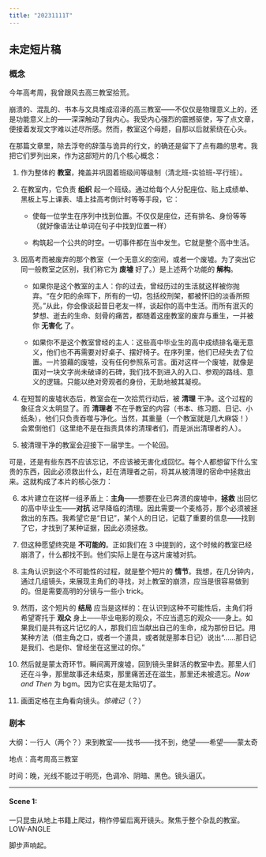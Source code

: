 ```yaml
---
title: "20231111T"
---
```


## 未定短片稿

### 概念

今年高考周，我曾跟风去高三教室拾荒。

崩溃的、混乱的、书本与文具堆成沼泽的高三教室——不仅仅是物理意义上的，还是功能意义上的——深深触动了我内心。我受内心强烈的震撼驱使，写了点文章，便接着发现文字难以述尽所感。然而，教室这个母题，自那以后就萦绕在心头。

在那篇文章里，除去浮夸的辞藻与诡异的行文，的确还是留下了点有趣的思考。我把它们罗列出来，作为这部短片的几个核心概念：

1. 作为整体的 **教室**，掩盖并巩固着班级间等级制（清北班-实验班-平行班）。

2. 在教室内，它负责 **组织** 起一个班级。通过给每个人分配座位、贴上成绩单、黑板上写上课表、墙上挂高考倒计时等等手段，它：
   
   - 使每一位学生在序列中找到位置。不仅仅是座位，还有排名、身份等等（就好像语法让单词在句子中找到位置一样）
   
   - 构筑起一个公共的时空。一切事件都在当中发生。它就是整个高中生活。

3. 因高考而被废弃的那个教室（一个无意义的空间，或者一个废墟。为了突出它同一般教室之区别，我们称它为 **废墟** 好了。）是上述两个功能的 **解构**。
   
   - 如果你是这个教室的主人：你的过去，曾经历过的生活就这样被你抛弃。“在夕阳的余晖下，所有的一切，包括绞刑架，都被怀旧的淡香所照亮。”从此，你会像谈起昔日老友一样，谈起你的高中生活。而所有泯灭的梦想、逝去的生命、刻骨的痛苦，都随着这座教室的废弃与重生，一并被你 **无害化** 了。
   
   - 如果你不是这个教室曾经的主人：这些高中毕业生的高中成绩排名毫无意义，他们也不再需要对好桌子、摆好椅子。在序列里，他们已经失去了位置。一片狼藉的废墟，没有任何参照系可言。面对这样一个废墟，就像是面对一块文字尚未破译的石碑，我们找不到进入的入口、参观的路线、意义的逻辑。只能以绝对旁观者的身份，无助地被其凝视。

4. 在短暂的废墟状态后，教室会在一次拾荒行动后，被 **清理** 干净。这个过程的象征含义太明显了。而 **清理者** 不在乎教室的内容（书本、练习题、日记、小纸条），他们只负责吞噬与净化。当然，其重量（一个教室就是几大麻袋！）会累倒他们（这里绝不是在指责具体的清理者们，而是派出清理者的人）。

5. 被清理干净的教室会迎接下一届学生。一个轮回。

可是，还是有些东西不应该忘记，不应该被无害化成回忆。每个人都想留下什么宝贵的东西，因此必须救出什么，赶在清理者之前，将其从被清理的宿命中拯救出来。这就构成了本片的核心张力：

6. 本片建立在这样一组矛盾上：**主角**——想要在业已奔溃的废墟中，**拯救** 出回忆的高中毕业生——**对抗** 迟早降临的清理。因此需要一个麦格芬，那个必须被拯救出的东西。我希望它是“日记”，某个人的日记，记载了重要的信息——找到了它，才找到了某种证据，因此必须拯救。

7. 但这种愿望终究是 **不可能的**。正如我们在 3 中提到的，这个时候的教室已经崩溃了，什么都找不到。他们实际上是在与这片废墟对抗。

8. 主角认识到这个不可能性的过程，就是整个短片的 **情节**。我想，在几分钟内，通过几组镜头，来展现主角们的寻找，对上教室的崩溃，应当是很容易做到的。但是需要高明的分镜与一些小 trick。

9. 然而，这个短片的 **结局** 应当是这样的：在认识到这种不可能性后，主角们将希望寄托于 **观众** 身上——毕业电影的观众，不应当遗忘的观众——身上。如果我们是共有这片记忆的人，那我们应当献出自己的生命，成为那份日记。用某种方法（借主角之口，或者一个道具，或者就是那本日记）说出“……那日记是我们、也是你、曾经坐在这里过的你。”

10. 然后就是蒙太奇环节。瞬间离开废墟，回到镜头里鲜活的教室中去。那里人们还在斗争，那里故事还未结束，那里痛苦还在滋生，那里还未被遗忘。*Now and Then* 为 bgm。因为它实在是太贴切了。

11. 画面定格在主角看向镜头。*惊魂记*（？）



### 剧本

大纲：一行人（两个？）来到教室——找书——找不到，绝望——希望——蒙太奇

地点：高考周高三教室

时间：晚，光线不能过于明亮，色调冷、阴暗、黑色。镜头逼仄。

---

#### Scene 1:

一只昆虫从地上书籍上爬过，稍作停留后离开镜头。聚焦于整个杂乱的教室。LOW-ANGLE

脚步声响起。




